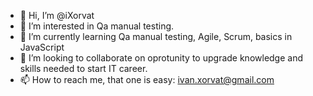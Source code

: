 - 👋 Hi, I’m @iXorvat
- 👀 I’m interested in Qa manual testing.
- 🌱 I’m currently learning Qa manual testing, Agile, Scrum, basics in JavaScript
- 💞️ I’m looking to collaborate on oprotunity to upgrade knowledge and skills needed to start IT career.
- 📫 How to reach me, that one is easy: ivan.xorvat@gmail.com

<!---
iXorvat/iXorvat is a ✨ special ✨ repository because its `README.md` (this file) appears on your GitHub profile.
You can click the Preview link to take a look at your changes.
--->
